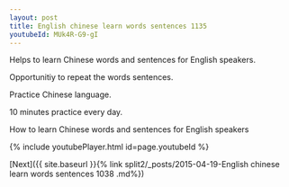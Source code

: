 ```yaml
---
layout: post
title: English chinese learn words sentences 1135 
youtubeId: MUk4R-G9-gI
---
```

 
 
Helps to learn Chinese words and sentences for English speakers.

Opportunitiy to repeat the words sentences. 

Practice Chinese language. 
 
10 minutes practice every day. 
 
How to learn Chinese words and sentences for English speakers 
 
{% include youtubePlayer.html id=page.youtubeId %}
 
 
[Next]({{ site.baseurl }}{% link  split2/_posts/2015-04-19-English chinese learn words sentences 1038 .md%})
 
